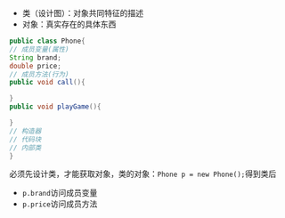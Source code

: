 - 类（设计图）：对象共同特征的描述
- 对象：真实存在的具体东西
```java
public class Phone{
// 成员变量(属性)
String brand;
double price;
// 成员方法(行为)
public void call(){

}
public void playGame(){

}
// 构造器
// 代码块
// 内部类
}
```

必须先设计类，才能获取对象，类的对象：`Phone p = new Phone();`得到类后
- `p.brand`访问成员变量
- `p.price`访问成员方法
